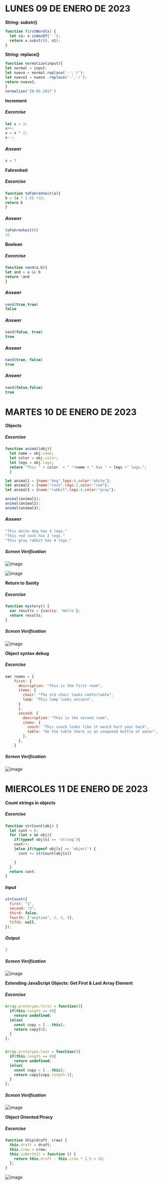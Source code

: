 # LUNES 09 DE ENERO DE 2023

**String: substr()**

```javascript
function firstWord(x) {
  let n1= x.indexOf(' ');
  return x.substr(0, n1);
}
```

**String: replace()**
```javascript
function normalize(input){
let normal = input;
let nuevo = normal.replace('-','/');
let nuevo1 = nuevo .replace('-','/');
return nuevo1;
}
normalize('20-05-2017')
```
**Increment**

##### Excercise
```javascript
let x = 3;
x++;
x = x * 2;
x--;
```
##### Answer
```javascript
x = 7
```

**Fahrenheit**

##### Excercise
```javascript
function toFahrenheit(a){
b = (a * 1.8) +32;
return b
}
```

##### Answer
```javascript
toFahrenheit(0)
32
```

**Boolean**
##### Excercise
```javascript
function nand(a,b){
let and = a && b
return !and
}
```

##### Answer
```javascript
nand(true,true)
false
```


##### Answer
```javascript
nand(false, true)
true
```


##### Answer
```javascript
nand(true, false)
true
```


##### Answer
```javascript
nand(false,false)
true
```

# MARTES 10 DE ENERO DE 2023

**Objects**

##### Excercise
```javascript
function animal(obj){
  let name = obj.name;
  let color = obj.color;
  let legs = obj.legs;
  return "This " + color  + " "+name + " has " + legs +" legs.";
  }

let animal1 = {name:"dog",legs:4,color:"white"};
let animal2 = {name:"cock",legs:2,color:"red"};
let animal3 = {name:"rabbit",legs:4,color:"gray"};

animal(animal1);
animal(animal2);
animal(animal3);
```
##### Answer
```javascript
"This white dog has 4 legs."
"This red cock has 2 legs."
"This gray rabbit has 4 legs."
```

##### Screen Verification
![image](https://github.com/Lal0gg/core-code-from-scratch-readme/blob/3c1df6d5fabacd26d813ee25221f87fb298ac233/Week7/Captura%20de%20pantalla%202023-01-11%20181738.png)

![image](https://github.com/Lal0gg/core-code-from-scratch-readme/blob/3c1df6d5fabacd26d813ee25221f87fb298ac233/Week7/Captura%20de%20pantalla%202023-01-11%20182008.png)


**Return to Sanity**

##### Excercise
```javascript
function mystery() {
  var results = {sanity: 'Hello'};
  return results;
}
```
##### Screen Verification
![image](https://github.com/Lal0gg/core-code-from-scratch-readme/blob/3c1df6d5fabacd26d813ee25221f87fb298ac233/Week7/Captura%20de%20pantalla%202023-01-11%20183128.png)

**Object syntax debug**
##### Excercise
```javascript
var rooms = {
    first: {
      description: "This is the first room",
      items: {
        chair: "The old chair looks comfortable",
        lamp: "This lamp looks ancient",
      }
      },
      second: {
        description: "This is the second room",
        items: {
          couch: "This couch looks like it would hurt your back",
          table: "On the table there is an unopened bottle of water",
        },
      },
    }
```
##### Screen Verification

![image](https://github.com/Lal0gg/core-code-from-scratch-readme/blob/3c1df6d5fabacd26d813ee25221f87fb298ac233/Week7/Captura%20de%20pantalla%202023-01-11%20184121.png)


# MIERCOLES 11 DE ENERO DE 2023

**Count strings in objects**

##### Excercise
```javascript
function strCount(obj) {
  let cont = 0;
  for (let x in obj){
    if(typeof obj[x] == 'string'){
    cont++;
    }else if(typeof obj[x] == 'object') {
      cont += strCount(obj[x])

    }
  }
  return cont;
}
```
##### Input
```javascript
strCount({
  first: "1",
  second: "2",
  third: false,
  fourth: ["anytime", 2, 3, 4],
  fifth: null,
});
```
##### Output
```javascript
3
```

##### Screen Verification

![image](https://github.com/Lal0gg/core-code-from-scratch-readme/blob/main/Week7/Captura%20de%20pantalla%202023-01-11%20202614.png)


**Extending JavaScript Objects: Get First & Last Array Element**

##### Excercise
```javascript
Array.prototype.first = function(){
  if(this.length == 0){
    return undefined;
  }else{
    const copy = [...this];
    return copy[0];
  }
};


Array.prototype.last = function(){
  if(this.length == 0){
    return undefined;
  }else{
    const copy = [...this];
    return copy[copy.length-1];
  }
};
```
##### Screen Verification

![image](https://github.com/Lal0gg/core-code-from-scratch-readme/blob/main/Week7/Captura%20de%20pantalla%202023-01-11%20214410.png)



**Object Oriented Piracy**

##### Excercise
```javascript
function Ship(draft, crew) {
  this.draft = draft;
  this.crew = crew;
  this.isWorthIt = function () {
    return this.draft - this.crew * 1.5 > 20;
  };
}
```

![image](https://github.com/Lal0gg/core-code-from-scratch-readme/blob/main/Week7/Captura%20de%20pantalla%202023-01-11%20215617.png)
